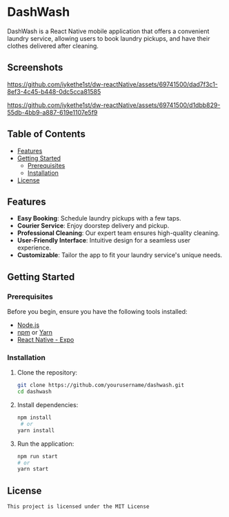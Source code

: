 # DashWash

DashWash is a React Native mobile application that offers a convenient laundry service, allowing users to book laundry pickups, and have their clothes delivered after cleaning.

## Screenshots


https://github.com/iykethe1st/dw-reactNative/assets/69741500/dad7f3c1-8ef3-4c45-b448-0dc5cca81585




https://github.com/iykethe1st/dw-reactNative/assets/69741500/d1dbb829-55db-4bb9-a887-619e1107e5f9





## Table of Contents

- [Features](#features)
- [Getting Started](#getting-started)
  - [Prerequisites](#prerequisites)
  - [Installation](#installation)
- [License](#license)

## Features

- **Easy Booking**: Schedule laundry pickups with a few taps.
- **Courier Service**: Enjoy doorstep delivery and pickup.
- **Professional Cleaning**: Our expert team ensures high-quality cleaning.
- **User-Friendly Interface**: Intuitive design for a seamless user experience.
- **Customizable**: Tailor the app to fit your laundry service's unique needs.

## Getting Started

### Prerequisites

Before you begin, ensure you have the following tools installed:

- [Node.js](https://nodejs.org/)
- [npm](https://www.npmjs.com/) or [Yarn](https://yarnpkg.com/)
- [React Native - Expo](https://reactnative.dev/docs/environment-setup)

### Installation

1. Clone the repository:

   ```bash
   git clone https://github.com/yourusername/dashwash.git
   cd dashwash
   ```

2. Install dependencies:

   ```bash
   npm install
    # or
   yarn install

   ```

3. Run the application:

   ```bash
   npm run start
   # or
   yarn start

   ```

## License

    This project is licensed under the MIT License
